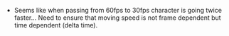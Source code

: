 - Seems like when passing from 60fps to 30fps character is going twice faster... Need to ensure that moving speed is not frame dependent but time dependent (delta time).

